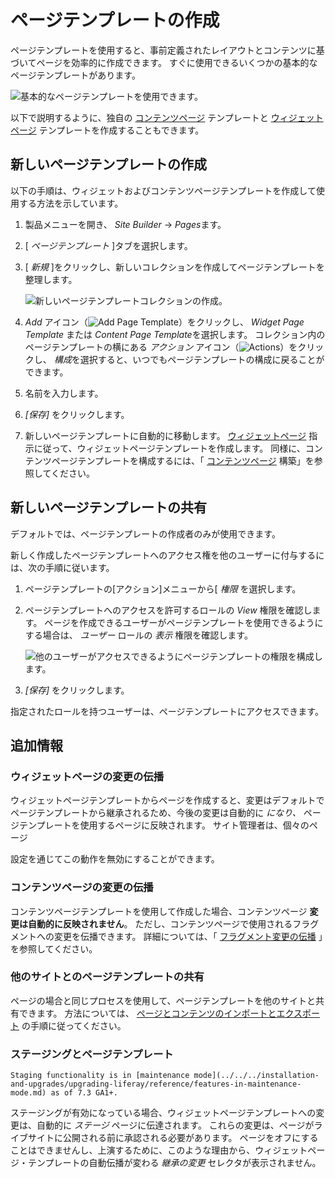 # ページテンプレートの作成

ページテンプレートを使用すると、事前定義されたレイアウトとコンテンツに基づいてページを効率的に作成できます。 すぐに使用できるいくつかの基本的なページテンプレートがあります。

![基本的なページテンプレートを使用できます。](./creating-a-page-template/images/01.png)

以下で説明するように、独自の [コンテンツページ](../building-and-managing-content-pages/building-content-pages.md) テンプレートと [ウィジェットページ](../understanding-pages/understanding-pages.md#widget-pages) テンプレートを作成することもできます。

## 新しいページテンプレートの作成

以下の手順は、ウィジェットおよびコンテンツページテンプレートを作成して使用する方法を示しています。

1.  製品メニューを開き、 *Site Builder* → *Pages*ます。

2.  [ *ページテンプレート* ]タブを選択します。

3.  [ *新規* ]をクリックし、新しいコレクションを作成してページテンプレートを整理します。

    ![新しいページテンプレートコレクションの作成。](./creating-a-page-template/images/02.png)

4.  *Add* アイコン（![Add Page Template](../../../images/icon-add.png)）をクリックし、 *Widget Page Template* または *Content Page Template*を選択します。 コレクション内のページテンプレートの横にある *アクション* アイコン（![Actions](../../../images/icon-actions.png)）をクリックし、 *構成*を選択すると、いつでもページテンプレートの構成に戻ることができます。

5.  名前を入力します。

6.  *[保存]* をクリックします。

7.  新しいページテンプレートに自動的に移動します。 [ウィジェットページ](../understanding-pages/understanding-pages.md#widget-pages) 指示に従って、ウィジェットページテンプレートを作成します。 同様に、コンテンツページテンプレートを構成するには、「 [コンテンツページ](../building-and-managing-content-pages/building-content-pages.md) 構築」を参照してください。

## 新しいページテンプレートの共有

デフォルトでは、ページテンプレートの作成者のみが使用できます。

新しく作成したページテンプレートへのアクセス権を他のユーザーに付与するには、次の手順に従います。

1.  ページテンプレートの[アクション]メニューから[ *権限* を選択します。

2.  ページテンプレートへのアクセスを許可するロールの *View* 権限を確認します。 ページを作成できるユーザーがページテンプレートを使用できるようにする場合は、 *ユーザー* ロールの *表示* 権限を確認します。

    ![他のユーザーがアクセスできるようにページテンプレートの権限を構成します。](./creating-a-page-template/images/03.png)

3.  *[保存]* をクリックします。

指定されたロールを持つユーザーは、ページテンプレートにアクセスできます。

## 追加情報

### ウィジェットページの変更の伝播

ウィジェットページテンプレートからページを作成すると、変更はデフォルトでページテンプレートから継承されるため、今後の変更は自動的に *になり、* ページテンプレートを使用するページに反映されます。 サイト管理者は、個々のページ</a>

設定を通じてこの動作を無効にすることができます。</p> 



### コンテンツページの変更の伝播

コンテンツページテンプレートを使用して作成した場合、コンテンツページ **変更は自動的に反映されません**。 ただし、コンテンツページで使用されるフラグメントへの変更を伝播できます。 詳細については、「 [フラグメント変更の伝播](../../displaying-content/using-fragments/README.rst) 」を参照してください。



### 他のサイトとのページテンプレートの共有

ページの場合と同じプロセスを使用して、ページテンプレートを他のサイトと共有できます。 方法については、 [ページとコンテンツのインポートとエクスポート](../../building-sites/importing-exporting-pages-and-content.md) の手順に従ってください。



### ステージングとページテンプレート



```{important}
Staging functionality is in [maintenance mode](../../../installation-and-upgrades/upgrading-liferay/reference/features-in-maintenance-mode.md) as of 7.3 GA1+.
```


ステージングが有効になっている場合、ウィジェットページテンプレートへの変更は、自動的に *ステージ* ページに伝達されます。 これらの変更は、ページがライブサイトに公開される前に承認される必要があります。 ページをオフにすることはできませんし、上演するために、このような理由から、ウィジェットページ・テンプレートの自動伝播が変わる *継承の変更* セレクタが表示されません。